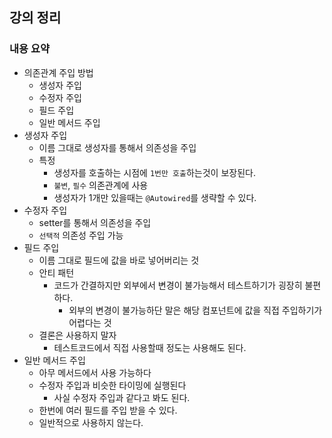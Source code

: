 ## 강의 정리

### 내용 요약

- 의존관계 주입 방법
    - 생성자 주입
    - 수정자 주입
    - 필드 주입
    - 일반 메서드 주입
- 생성자 주입
    - 이름 그대로 생성자를 통해서 의존성을 주입
    - 특정
        - 생성자를 호출하는 시점에 `1번만 호출`하는것이 보장된다.
        - `불변`, `필수` 의존관계에 사용
        - 생성자가 1개만 있을때는 `@Autowired`를 생략할 수 있다.
- 수정자 주입
    - setter를 통해서 의존성을 주입
    - `선택적` 의존성 주입 가능
- 필드 주입
    - 이름 그대로 필드에 값을 바로 넣어버리는 것
    - 안티 패턴
        - 코드가 간결하지만 외부에서 변경이 불가능해서 테스트하기가 굉장히 불편하다.
            - 외부의 변경이 불가능하단 말은 해당 컴포넌트에 값을 직접 주입하기가 어렵다는 것
    - 결론은 사용하지 말자
        - 테스트코드에서 직접 사용할때 정도는 사용해도 된다.
- 일반 메서드 주입
    - 아무 메서드에서 사용 가능하다
    - 수정자 주입과 비슷한 타이밍에 실행된다
        - 사실 수정자 주입과 같다고 봐도 된다.
    - 한번에 여러 필드를 주입 받을 수 있다.
    - 일반적으로 사용하지 않는다.